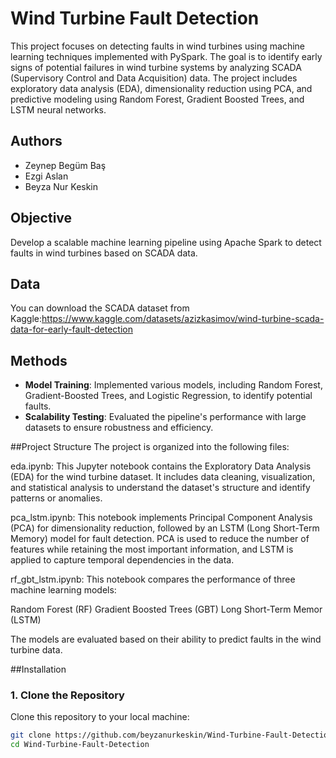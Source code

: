 # Wind Turbine Fault Detection  
This project focuses on detecting faults in wind turbines using machine learning techniques implemented with PySpark. The goal is to identify early signs of potential failures in wind turbine systems by analyzing SCADA (Supervisory Control and Data Acquisition) data. The project includes exploratory data analysis (EDA), dimensionality reduction using PCA, and predictive modeling using Random Forest, Gradient Boosted Trees, and LSTM neural networks.

## Authors  
- Zeynep Begüm Baş  
- Ezgi Aslan  
- Beyza Nur Keskin  

## Objective  
Develop a scalable machine learning pipeline using Apache Spark to detect faults in wind turbines based on SCADA data.  

## Data
You can download the SCADA dataset from Kaggle:https://www.kaggle.com/datasets/azizkasimov/wind-turbine-scada-data-for-early-fault-detection

## Methods  
- **Model Training**: Implemented various models, including Random Forest, Gradient-Boosted Trees, and Logistic Regression, to identify potential faults.  
- **Scalability Testing**: Evaluated the pipeline's performance with large datasets to ensure robustness and efficiency.

##Project Structure
The project is organized into the following files:

eda.ipynb:
This Jupyter notebook contains the Exploratory Data Analysis (EDA) for the wind turbine dataset. It includes data cleaning, visualization, and statistical analysis to understand the dataset's structure and identify patterns or anomalies.

pca_lstm.ipynb:
This notebook implements Principal Component Analysis (PCA) for dimensionality reduction, followed by an LSTM (Long Short-Term Memory) model for fault detection. PCA is used to reduce the number of features while retaining the most important information, and LSTM is applied to capture temporal dependencies in the data.

rf_gbt_lstm.ipynb:
This notebook compares the performance of three machine learning models:

Random Forest (RF)
Gradient Boosted Trees (GBT)
Long Short-Term Memor (LSTM)

The models are evaluated based on their ability to predict faults in the wind turbine data.

##Installation
### 1. Clone the Repository  
Clone this repository to your local machine:  
```bash  
git clone https://github.com/beyzanurkeskin/Wind-Turbine-Fault-Detection.git  
cd Wind-Turbine-Fault-Detection  


